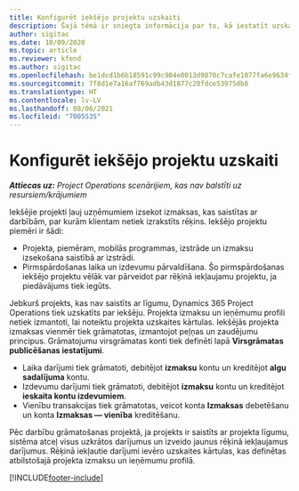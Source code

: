 ```yaml
---
title: Konfigurēt iekšējo projektu uzskaiti
description: Šajā tēmā ir sniegta informācija par to, kā iestatīt uzskaites metodes Project Operations iekšējiem projektiem.
author: sigitac
ms.date: 10/09/2020
ms.topic: article
ms.reviewer: kfend
ms.author: sigitac
ms.openlocfilehash: be1dcd1b6b18591c99c904e0013d9870c7cafe1077fa6e9634f2e9f495190848
ms.sourcegitcommit: 7f8d1e7a16af769adb43d1877c28fdce53975db8
ms.translationtype: HT
ms.contentlocale: lv-LV
ms.lasthandoff: 08/06/2021
ms.locfileid: "7005535"
---
```

# <a name="configure-accounting-for-internal-projects"></a>Konfigurēt iekšējo projektu uzskaiti

_**Attiecas uz:** Project Operations scenārijiem, kas nav balstīti uz resursiem/krājumiem_

Iekšējie projekti ļauj uzņēmumiem izsekot izmaksas, kas saistītas ar darbībām, par kurām klientam netiek izrakstīts rēķins. Iekšējo projektu piemēri ir šādi:

- Projekta, piemēram, mobilās programmas, izstrāde un izmaksu izsekošana saistībā ar izstrādi.
- Pirmspārdošanas laika un izdevumu pārvaldīšana. Šo pirmspārdošanas iekšējo projektu vēlāk var pārveidot par rēķinā iekļaujamu projektu, ja piedāvājums tiek iegūts.

Jebkurš projekts, kas nav saistīts ar līgumu, Dynamics 365 Project Operations tiek uzskatīts par iekšēju. Projekta izmaksu un ieņēmumu profili netiek izmantoti, lai noteiktu projekta uzskaites kārtulas. Iekšējās projekta izmaksas vienmēr tiek grāmatotas, izmantojot peļņas un zaudējumu principus. Grāmatojumu virsgrāmatas konti tiek definēti lapā **Virsgrāmatas publicēšanas iestatījumi**.

- Laika darījumi tiek grāmatoti, debitējot **izmaksu** kontu un kreditējot **algu sadalījuma** kontu.
- Izdevumu darījumi tiek grāmatoti, debitējot **izmaksu** kontu un kreditējot **ieskaita kontu izdevumiem**.
- Vienību transakcijas tiek grāmatotas, veicot konta **Izmaksas** debetēšanu un konta **Izmaksas — vienība** kreditēšanu.

Pēc darbību grāmatošanas projektā, ja projekts ir saistīts ar projekta līgumu, sistēma atceļ visus uzkrātos darījumus un izveido jaunus rēķinā iekļaujamus darījumus. Rēķinā iekļautie darījumi ievēro uzskaites kārtulas, kas definētas atbilstošajā projekta izmaksu un ieņēmumu profilā.




[!INCLUDE[footer-include](../includes/footer-banner.md)]

